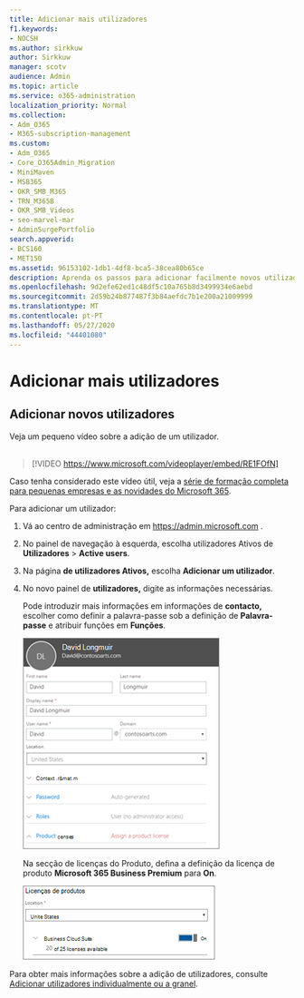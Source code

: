 ```yaml
---
title: Adicionar mais utilizadores
f1.keywords:
- NOCSH
ms.author: sirkkuw
author: Sirkkuw
manager: scotv
audience: Admin
ms.topic: article
ms.service: o365-administration
localization_priority: Normal
ms.collection:
- Adm_O365
- M365-subscription-management
ms.custom:
- Adm_O365
- Core_O365Admin_Migration
- MiniMaven
- MSB365
- OKR_SMB_M365
- TRN_M365B
- OKR_SMB_Videos
- seo-marvel-mar
- AdminSurgePortfolio
search.appverid:
- BCS160
- MET150
ms.assetid: 96153102-1db1-4df8-bca5-38cea80b65ce
description: Aprenda os passos para adicionar facilmente novos utilizadores, proteger os seus dispositivos e atribuir funções no Microsoft 365 Business Premium.
ms.openlocfilehash: 9d2efe62ed1c48df5c10a765b8d3499934e6aebd
ms.sourcegitcommit: 2d59b24b877487f3b84aefdc7b1e200a21009999
ms.translationtype: MT
ms.contentlocale: pt-PT
ms.lasthandoff: 05/27/2020
ms.locfileid: "44401080"
---
```

# <a name="add-more-users"></a>Adicionar mais utilizadores

## <a name="add-new-users"></a>Adicionar novos utilizadores

Veja um pequeno vídeo sobre a adição de um utilizador. <br><br>

> [!VIDEO https://www.microsoft.com/videoplayer/embed/RE1FOfN] 

Caso tenha considerado este vídeo útil, veja a [série de formação completa para pequenas empresas e as novidades do Microsoft 365](https://support.office.com/article/6ab4bbcd-79cf-4000-a0bd-d42ce4d12816).

Para adicionar um utilizador:

1. Vá ao centro de administração em <a href="https://go.microsoft.com/fwlink/p/?linkid=837890" target="_blank">https://admin.microsoft.com</a> . 
2. No painel de navegação à esquerda, escolha utilizadores Ativos de **Utilizadores** \> **Active users**.
3. Na página **de utilizadores Ativos,** escolha **Adicionar um utilizador**.
4. No novo painel de **utilizadores,** digite as informações necessárias. 
  
    Pode introduzir mais informações em informações de **contacto,** escolher como definir a palavra-passe sob a definição de **Palavra-passe** e atribuir funções em **Funções**.
      
    ![Enter user information in the New user card](../media/f04d39ca-48be-4868-8330-8552a4754c8b.png)
      
    Na secção de licenças do Produto, defina a definição da licença de produto **Microsoft 365 Business Premium** para **On**.
      
    ![Set the license setting to On position](../media/7404f7f7-93bc-44a3-9ffb-4208b5b17402.png)
  
Para obter mais informações sobre a adição de utilizadores, consulte [Adicionar utilizadores individualmente ou a granel](https://docs.microsoft.com/office365/admin/add-users/add-users).
  
